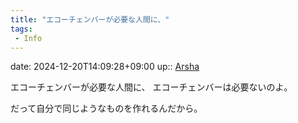 ```yaml
---
title: "エコーチェンバーが必要な人間に、"
tags:
 - Info
---
```


date: 2024-12-20T14:09:28+09:00
up:: [Arsha](Bar/Novel/Nacaria/Arsha.md)

エコーチェンバーが必要な人間に、
エコーチェンバーは必要ないのよ。

だって自分で同じようなものを作れるんだから。